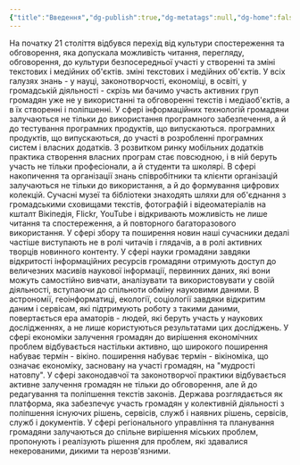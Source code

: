 ```yaml
---
{"title":"Введення","dg-publish":true,"dg-metatags":null,"dg-home":false,"format":"html","permalink":"/00-vvedennya/vvedennya/","dgPassFrontmatter":true,"noteIcon":""}
---
```



На початку 21 століття відбувся перехід від культури спостереження та
обговорення, яка допускала можливість читання, перегляду, обговорення, до культури безпосередньої участі у створенні та зміні текстових і медійних об'єктів.
зміні текстових і медійних об'єктів. У всіх галузях знань - у науці, законотворчості, економіці, в освіті, у громадській діяльності - скрізь ми бачимо участь активних груп громадян уже не у використанні та обговоренні текстів і медіаоб'єктів, а в їх створенні
і поліпшенні. У сфері інформаційних технологій громадяни залучаються не
тільки до використання програмного забезпечення, а й до тестування програмних продуктів, що випускаються.
програмних продуктів, що випускаються, до участі в розробленні програмних
систем і власних додатків. З розвитком ринку мобільних додатків
практика створення власних програм стає повсюдною, і в ній
беруть участь не тільки професіонали, а й студенти та школярі. В
сфері накопичення та організації знань співробітники та клієнти організацій
залучаються не тільки до використання, а й до формування цифрових
колекцій. Сучасні музеї та бібліотеки знаходять шляхи для об'єднання з
громадськими сховищами текстів, фотографій і відеоматеріалів на кшталт
Вікіпедія, Flickr, YouTube і відкривають можливість не лише читання та
спостереження, а й повторного багаторазового використання. У сфері збору та
поширення новин наші сучасники дедалі частіше виступають не в ролі
читачів і глядачів, а в ролі активних творців новинного контенту.
У сфері науки громадяни завдяки відкритості інформаційних ресурсів
громадяни отримують доступ до величезних масивів наукової інформації,
первинних даних, які вони можуть самостійно вивчати,
аналізувати та використовувати у своїй діяльності, вступаючи до спільноти
обміну науковими даними. В астрономії, геоінформатиці, екології,
соціології завдяки відкритим даним і сервісам, які підтримують
роботу з такими даними, повертається ера аматорів - людей, які
беруть участь у наукових дослідженнях, а не лише користуються
результатами цих досліджень. У сфері економіки залучення громадян до
вирішення економічних проблем відбувається настільки активно, що широкого поширення набуває термін - вікіно.
поширення набуває термін - вікіноміка, що означає економіку,
засновану на участі громадян, на "мудрості натовпу". У сфері
законодавчої та законотворчої практики відбувається активне
залучення громадян не тільки до обговорення, але й до редагування та поліпшення
текстів законів. Держава розглядається як платформа, яка
забезпечує участь громадян у колективній діяльності з поліпшення існуючих рішень, сервісів, служб і
наявних рішень, сервісів, служб і документів. У сфері
регіонального управління та планування громадяни залучаються до
спільне вирішення міських проблем, пропонують і реалізують рішення для
проблем, які здавалися некерованими, дикими та нерозв'язними.